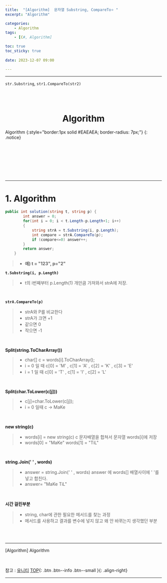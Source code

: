 ```yaml
---
title:  "[Algorithm]  문자열 Substring, CompareTo⭐ "
excerpt: "Algorithm"

categories:
    - Algorithm
tags:
    - [C#, Algorithm]

toc: true
toc_sticky: true
 
date: 2023-12-07 09:00

---
```

- - -

`str.Substring`, `str1.CompareTo(str2)`

<BR><BR>

<center><H1> Algorithm   </H1></center>
Algorithm  
{:style="border:1px solid #EAEAEA; border-radius: 7px;"}
{: .notice}

<br><br><br><br><br><br>
- - - 

# 1. Algorithm 

<div class="notice--primary" markdown="1"> 


```c# 
public int solution(string t, string p) {
        int answer = 0;
        for(int i = 0; i < t.Length-p.Length+1; i++)
        {
            string strA = t.Substring(i, p.Length);
            int compare = strA.CompareTo(p);
            if (compare<=0) answer++;
        }
        return answer;
    }
```
> - **예) t = "123", p="2"**

**`t.Substring(i, p.Length)`**  
> - t의 i번째부터 p.Length(1) 개만큼 가져와서 strA에 저장.

<br>

**`strA.CompareTo(p)`**  
> - strA와 P를 비교한다 
> - strA가 크면 +1 
> - 같으면 0 
> - 작으면 -1

<br>

**Split(string.ToCharArray())**  
> - char[] c = words[i].ToCharArray();
> - i = 0 일 때 c[0] = 'M' , c[1] = 'A' , c[2] = 'K' , c[3] = 'E'  
> - i = 1 일 때 c[0] = 'T' , c[1] = 'I' , c[2] = 'L'

<br>

**Split(char.ToLower(c[j]))**  
> - c[j]=char.ToLower(c[j]); 
> - i = 0 일때 c -> MaKe

<br>

**new string(c)**  
> - words[i] = new string(c)   c 문자배열을 합쳐서 문자열 words[i]에 저장
> - words[0] = "MaKe" words[1] = "TiL"

<br>

**string.Join(' ' , words)**  
> - answer = string.Join(' ' , words) answer 에 words[] 배열사이에 ' '를 넣고  합친다. 
> - answer= "MaKe TiL"

<br>

**시간 걸린부분**  
> - string, char에 관한 필요한 메서드를 찾는 과정
> - 메서드를 사용하고 결과를 변수에 넣지 않고 왜 안 바뀌는지 생각했던 부분

</div>




<br><br>
- - - 

[Algorithm] Algorithm

<br>

참고 : [유니티](https://docs.unity3d.com/kr/)
[TOP](#){: .btn .btn--info .btn--small }{: .align-right}
<br>
- - -
